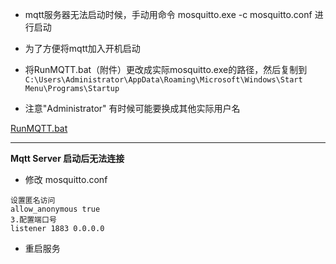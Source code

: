 
- mqtt服务器无法启动时候，手动用命令 mosquitto.exe -c mosquitto.conf 进行启动

- 为了方便将mqtt加入开机启动
- 将RunMQTT.bat（附件）更改成实际mosquitto.exe的路径，然后复制到
`
C:\Users\Administrator\AppData\Roaming\Microsoft\Windows\Start Menu\Programs\Startup		
`
- 注意"Administrator" 有时候可能要换成其他实际用户名


[RunMQTT.bat](../../../_resources/RunMQTT.bat)

*** 
**Mqtt Server 启动后无法连接**
-  修改 mosquitto.conf 
```
设置匿名访问
allow_anonymous true
3.配置端口号
listener 1883 0.0.0.0
```
- 重启服务